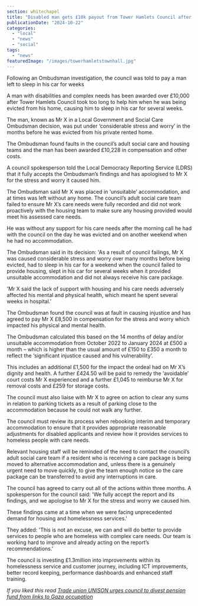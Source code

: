 ```yaml
---
section: whitechapel
title: "Disabled man gets £10k payout from Tower Hamlets Council after a lack of help whilst homeless following eviction"
publicationDate: "2024-10-22"
categories: 
  - "local"
  - "news"
  - "social"
tags: 
  - "news"
featuredImage: "/images/towerhamletstownhall.jpg"
---
```


Following an Ombudsman investigation, the council was told to pay a man left to sleep in his car for weeks

A man with disabilities and complex needs has been awarded over £10,000 after Tower Hamlets Council took too long to help him when he was being evicted from his home, causing him to sleep in his car for several weeks.

The man, known as Mr X in a Local Government and Social Care Ombudsman decision, was put under ‘considerable stress and worry’ in the months before he was evicted from his private rented home.

The Ombudsman found faults in the council’s adult social care and housing teams and the man has been awarded £10,228 in compensation and other costs.

A council spokesperson told the Local Democracy Reporting Service (LDRS) that it fully accepts the Ombudsman’s findings and has apologised to Mr X for the stress and worry it caused him.

The Ombudsman said Mr X was placed in ‘unsuitable’ accommodation, and at times was left without any home. The council’s adult social care team failed to ensure Mr X’s care needs were fully recorded and did not work proactively with the housing team to make sure any housing provided would meet his assessed care needs.

He was without any support for his care needs after the morning call he had with the council on the day he was evicted and on another weekend when he had no accommodation.

The Ombudsman said in its decision: 'As a result of council failings, Mr X was caused considerable stress and worry over many months before being evicted, had to sleep in his car for a weekend when the council failed to provide housing, slept in his car for several weeks when it provided unsuitable accommodation and did not always receive his care package.

'Mr X said the lack of support with housing and his care needs adversely affected his mental and physical health, which meant he spent several weeks in hospital.'

The Ombudsman found the council was at fault in causing injustice and has agreed to pay Mr X £8,500 in compensation for the stress and worry which impacted his physical and mental health.

The Ombudsman calculated this based on the 14 months of delay and/or unsuitable accommodation from October 2022 to January 2024 at £500 a month – which is higher than the usual amount of £150 to £350 a month to reflect the ‘significant injustice caused and his vulnerability’.

This includes an additional £1,500 for the impact the ordeal had on Mr X’s dignity and health. A further £424.50 will be paid to remedy the ‘avoidable’ court costs Mr X experienced and a further £1,045 to reimburse Mr X for removal costs and £259 for storage costs.

The council must also liaise with Mr X to agree on action to clear any sums in relation to parking tickets as a result of parking close to the accommodation because he could not walk any further.

The council must review its process when rebooking interim and temporary accommodation to ensure that it provides appropriate reasonable adjustments for disabled applicants and review how it provides services to homeless people with care needs.

Relevant housing staff will be reminded of the need to contact the council’s adult social care team if a resident who is receiving a care package is being moved to alternative accommodation and, unless there is a genuinely urgent need to move quickly, to give the team enough notice so the care package can be transferred to avoid any interruptions in care.

The council has agreed to carry out all of the actions within three months. A spokesperson for the council said: 'We fully accept the report and its findings, and we apologise to Mr X for the stress and worry we caused him.

These findings came at a time when we were facing unprecedented demand for housing and homelessness services.'

They added: 'This is not an excuse, we can and will do better to provide services to people who are homeless with complex care needs. Our team is working hard to improve and already acting on the report’s recommendations.'

The council is investing £1.3million into improvements within its homelessness service and customer journey, including ICT improvements, better record keeping, performance dashboards and enhanced staff training.

_If you liked this read [Trade union UNISON urges council to divest pension fund from links to Gaza occupation](https://whitechapellondon.co.uk/unison-trade-union-coalition-urges-tower-hamlets-council-divestment-gaza/)_
